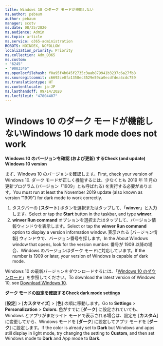 ```yaml
---
title: Windows 10 のダーク モードが機能しない
ms.author: pebaum
author: pebaum
manager: scotv
ms.date: 08/25/2020
ms.audience: Admin
ms.topic: article
ms.service: o365-administration
ROBOTS: NOINDEX, NOFOLLOW
localization_priority: Priority
ms.collection: Adm_O365
ms.custom:
- "6245"
- "9003346"
ms.openlocfilehash: f0a95f4b045f2735c3aab879941b3237c6a27fb8
ms.sourcegitcommit: c6692ce0fa1358ec3529e59ca0ecdfdea4cdc759
ms.translationtype: HT
ms.contentlocale: ja-JP
ms.lasthandoff: 09/14/2020
ms.locfileid: "47804407"
---
```

# <a name="windows-10-dark-mode-does-not-work"></a><span data-ttu-id="e8663-102">Windows 10 のダーク モードが機能しない</span><span class="sxs-lookup"><span data-stu-id="e8663-102">Windows 10 dark mode does not work</span></span>

<span data-ttu-id="e8663-103">**Windows 10 のバージョンを確認 (および更新) する**</span><span class="sxs-lookup"><span data-stu-id="e8663-103">**Check (and update) Windows 10 version**</span></span>

<span data-ttu-id="e8663-104">まず、Windows 10 のバージョンを確認します。</span><span class="sxs-lookup"><span data-stu-id="e8663-104">First, check your version of Windows 10.</span></span> <span data-ttu-id="e8663-105">ダーク モードが正しく機能するには、少なくとも 2019 年 11 月の更新プログラム (バージョン「1909」とも呼ばれる) を実行する必要があります。</span><span class="sxs-lookup"><span data-stu-id="e8663-105">You must run at least the November 2019 update (also known as version “1909”) for dark mode to work correctly.</span></span>  

1. <span data-ttu-id="e8663-106">タスクバーの [**スタート**] ボタンを選択またはタップして、「**winver**」と入力します。</span><span class="sxs-lookup"><span data-stu-id="e8663-106">Select or tap the **Start** button in the taskbar, and type  **winver**.</span></span> 
2. <span data-ttu-id="e8663-107">**winver Run command** オプションを選択またはタップして、バージョン情報ウィンドウを表示します。</span><span class="sxs-lookup"><span data-stu-id="e8663-107">Select or tap the **winver Run command** option to display a version information window.</span></span>
    <span data-ttu-id="e8663-108">表示される [バージョン情報] ウィンドウで、バージョン番号を探します。</span><span class="sxs-lookup"><span data-stu-id="e8663-108">In the About Windows window that opens, look for the version number.</span></span> <span data-ttu-id="e8663-109">番号が 1909 以降の場合、Windows のバージョンはダーク モードに対応しています。</span><span class="sxs-lookup"><span data-stu-id="e8663-109">If the number is 1909 or later, your version of Windows is capable of dark mode.</span></span>

<span data-ttu-id="e8663-110">Windows 10 の最新バージョンをダウンロードするには、「[Windows 10 のダウンロード](https://www.microsoft.com/software-download/windows10)」を参照してください。</span><span class="sxs-lookup"><span data-stu-id="e8663-110">To download the latest version of Windows 10, see [Download Windows 10](https://www.microsoft.com/software-download/windows10).</span></span>

<span data-ttu-id="e8663-111">**ダーク モードの設定を確認する**</span><span class="sxs-lookup"><span data-stu-id="e8663-111">**Check dark mode settings**</span></span>

<span data-ttu-id="e8663-112">[**設定**]  >  [**カスタマイズ**]  >  [**色**] の順に移動します。</span><span class="sxs-lookup"><span data-stu-id="e8663-112">Go to **Settings** > **Personalization** > **Colors**.</span></span> <span data-ttu-id="e8663-113">色がすでに [**ダーク**] に設定されていても、Windows とアプリがまだライト モードで表示される場合は、設定を [**カスタム**] に変更してから、Windows モードを [**ダーク**] に設定してアプリ モードを [**ダーク**] に設定します。</span><span class="sxs-lookup"><span data-stu-id="e8663-113">If the color is already set to  **Dark** but Windows and apps still display in light mode, try changing the setting to  **Custom**, and then set Windows mode to **Dark** and App mode to **Dark**.</span></span>
